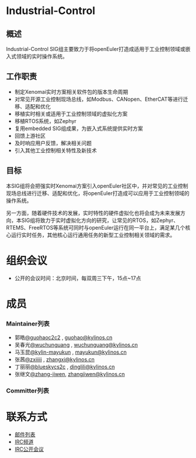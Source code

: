 # Industrial-Control

## 概述
Industrial-Control SIG组主要致力于将openEuler打造成适用于工业控制领域或嵌入式领域的实时操作系统。


## 工作职责
 - 制定Xenomai实时方案相关软件包的版本生命周期
 - 对常见开源工业控制现场总线，如Modbus、CANopen、EtherCAT等进行迁移、适配和优化
 - 移植实时相关或适用于工业控制领域的虚拟化方案
 - 移植RTOS系统，如Zephyr
 - 复用embedded SIG组成果，为嵌入式系统提供实时方案
 - 回馈上游社区
 - 及时响应用户反馈，解决相关问题
 - 引入其他工业控制相关特性及新技术

## 目标
 本SIG组将会把强实时Xenomai方案引入openEuler社区中，并对常见的工业控制现场总线进行迁移、适配和优化，将openEuler打造成可以应用于工业控制领域的操作系统。
 
 另一方面，随着硬件技术的发展，实时特性的硬件虚拟化也将会成为未来发展方向，本SIG组将致力于实时虚拟化方向的研究，让常见的RTOS，如Zephyr、RTEMS、FreeRTOS等系统可同时与openEuler运行在同一平台上，满足某几个核心运行实时任务，其他核心运行通用任务的新型工业控制相关领域的需求。

# 组织会议
- 公开的会议时间：北京时间，每双周三下午，15点~17点

# 成员

### Maintainer列表
- 郭皓[@guohaoc2c2](https://gitee.com/guohaocs2c) , guohao@kylinos.cn
- 吴春光[@wuchunguang](https://gitee.com/wuchunguang) , wuchunguang@kylinos.cn
- 马玉昆[@kylin-mayukun](https://gitee.com/kylin-mayukun) , mayukun@kylinos.cn
- 张茜[@zxiiiii](https://gitee.com/zxiiiii) , zhangxi@kylinos.cn
- 丁丽丽[@blueskycs2c](https://gitee.com/blueskycs2c) , dinglili@kylinos.cn
- 张继文[@zhang-jiwen](https://gitee.com/zhang-jiwen), zhangjiwen@kylinos.cn

### Committer列表


# 联系方式
- [邮件列表](dev@openeuler.org)
- [IRC频道](#openeuler-dev)
- [IRC公开会议](#openeuler-meeting)
